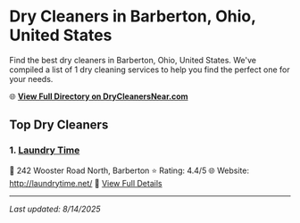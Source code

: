 # Dry Cleaners in Barberton, Ohio, United States

Find the best dry cleaners in Barberton, Ohio, United States. We've compiled a list of 1 dry cleaning services to help you find the perfect one for your needs.

🌐 **[View Full Directory on DryCleanersNear.com](https://drycleanersnear.com/city/US/Ohio/Barberton)**

## Top Dry Cleaners

### 1. [Laundry Time](https://drycleanersnear.com/dryCleaner/6875b6339b5c02c2ea277c7b/laundry-time)
📍 242 Wooster Road North, Barberton
⭐ Rating: 4.4/5
🌐 Website: http://laundrytime.net/
🔗 [View Full Details](https://drycleanersnear.com/dryCleaner/6875b6339b5c02c2ea277c7b/laundry-time)


---

*Last updated: 8/14/2025*
